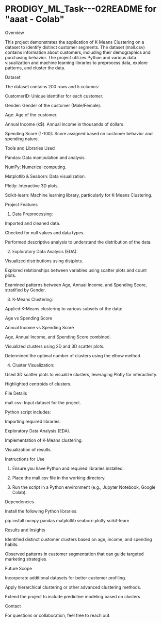 # PRODIGY_ML_Task---02README for "aaat - Colab"
Overview

This project demonstrates the application of K-Means Clustering on a dataset to identify distinct customer segments. The dataset (mall.csv) contains information about customers, including their demographics and purchasing behavior. The project utilizes Python and various data visualization and machine learning libraries to preprocess data, explore patterns, and cluster the data.

Dataset

The dataset contains 200 rows and 5 columns:

CustomerID: Unique identifier for each customer.

Gender: Gender of the customer (Male/Female).

Age: Age of the customer.

Annual Income (k$): Annual income in thousands of dollars.

Spending Score (1-100): Score assigned based on customer behavior and spending nature.


Tools and Libraries Used

Pandas: Data manipulation and analysis.

NumPy: Numerical computing.

Matplotlib & Seaborn: Data visualization.

Plotly: Interactive 3D plots.

Scikit-learn: Machine learning library, particularly for K-Means Clustering.


Project Features

1. Data Preprocessing:

Imported and cleaned data.

Checked for null values and data types.

Performed descriptive analysis to understand the distribution of the data.



2. Exploratory Data Analysis (EDA):

Visualized distributions using distplots.

Explored relationships between variables using scatter plots and count plots.

Examined patterns between Age, Annual Income, and Spending Score, stratified by Gender.



3. K-Means Clustering:

Applied K-Means clustering to various subsets of the data:

Age vs Spending Score

Annual Income vs Spending Score

Age, Annual Income, and Spending Score combined.


Visualized clusters using 2D and 3D scatter plots.

Determined the optimal number of clusters using the elbow method.



4. Cluster Visualization:

Used 3D scatter plots to visualize clusters, leveraging Plotly for interactivity.

Highlighted centroids of clusters.




File Details

mall.csv: Input dataset for the project.

Python script includes:

Importing required libraries.

Exploratory Data Analysis (EDA).

Implementation of K-Means clustering.

Visualization of results.



Instructions for Use

1. Ensure you have Python and required libraries installed.


2. Place the mall.csv file in the working directory.


3. Run the script in a Python environment (e.g., Jupyter Notebook, Google Colab).



Dependencies

Install the following Python libraries:

pip install numpy pandas matplotlib seaborn plotly scikit-learn

Results and Insights

Identified distinct customer clusters based on age, income, and spending habits.

Observed patterns in customer segmentation that can guide targeted marketing strategies.


Future Scope

Incorporate additional datasets for better customer profiling.

Apply hierarchical clustering or other advanced clustering methods.

Extend the project to include predictive modeling based on clusters.


Contact

For questions or collaboration, feel free to reach out.

